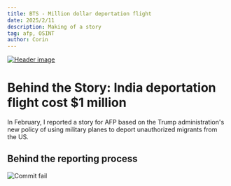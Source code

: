 ```yaml
---
title: BTS - Million dollar deportation flight
date: 2025/2/11
description: Making of a story
tag: afp, OSINT
author: Corin
---
```


[![Header image](/images/2025/MillionDollarFlight.png)](https://sg.news.yahoo.com/india-deportation-flight-likely-cost-214159523.html)

# Behind the Story: India deportation flight cost $1 million

In February, I reported a story for AFP based on the Trump administration's new policy of using military planes to deport unauthorized migrants from the US.



## Behind the reporting process

![Commit fail](/images/2024/commit-fail1.png)
